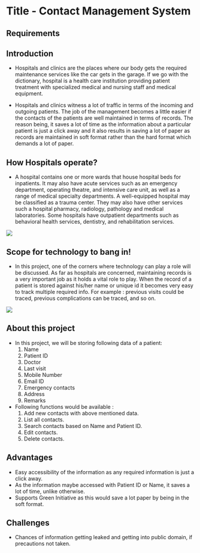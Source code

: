 # Title - Contact Management System 

## Requirements

## Introduction
* Hospitals and clinics are the places where our body gets the required maintenance services like the car gets in the garage. If we go with the dictionary, hospital is a health care institution providing patient treatment with specialized medical and nursing staff and medical equipment. 

* Hospitals and clinics witness a lot of traffic in terms of the incoming and outgoing patients. The job of the management becomes a little easier if the contacts of the patients are well maintained in terms of records. The reason being, it saves a lot of time as the information about a particular patient is just a click away and it also results in saving a lot of paper as records are maintained in soft format rather than the hard format which demands a lot of paper.

## How Hospitals operate?
* A hospital contains one or more wards that house hospital beds for inpatients. It may also have acute services such as an emergency department, operating theatre, and intensive care unit, as well as a range of medical specialty departments. A well-equipped hospital may be classified as a trauma center. They may also have other services such a hospital pharmacy, radiology, pathology and medical laboratories. Some hospitals have outpatient departments such as behavioral health services, dentistry, and rehabilitation services.
<img src = "https://www.hok.com/wp-content/uploads/2020/10/healthcare-grid-1900.jpg" />

## Scope for technology to bang in!
* In this project, one of the corners where technology can play a role will be discussed. As far as hospitals are concerned, maintaining records is a very important job as it holds a vital role to play. When the record of a patient is stored against his/her name or unique id it becomes very easy to track multiple required info. For example : previous visits could be traced, previous complications can be traced, and so on.
<img src =  "https://www.governmentcomputing.com/wp-content/uploads/sites/32/2019/08/medical-781422_960_720.jpg" />

## About this project
* In this project, we will be storing following data of a patient: 
    1. Name
    2. Patient ID
    3. Doctor 
    4. Last visit
    5. Mobile Number
    6. Email ID
    7. Emergency contacts
    8. Address
    9. Remarks
* Following functions would be available :
    1. Add new contacts with above mentioned data.
    2. List all contacts.
    3. Search contacts based on Name and Patient ID.
    4. Edit contacts.
    5. Delete contacts.    

 ## Advantages
* Easy accessibility of the information as any required information is just a click away.
* As the information maybe accessed with Patient ID or Name, it saves a lot of time, unlike otherwise.   
* Supports Green Initiative as this would save a lot paper by being in the soft format.

## Challenges
* Chances of information getting leaked and getting into public domain, if precautions not taken.






